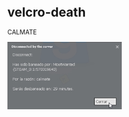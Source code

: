 # velcro-death
<!---Este es el archivo principal, yo voy a añadir y/o traducir todo a README-EN.md, velcro-death-es.odt y velcro-death-en.odt como distribuibles!!!! -->
<!---Recomiendo escribir todo en el editor de https://languagetool.org y despues pegar aca, yo me encargo del formating mas "pesado" pero si quieren aca esta la documentacion: https://docs.github.com/es/get-started/writing-on-github/getting-started-with-writing-and-formatting-on-github/basic-writing-and-formatting-syntax -->
<!---Se puede editar aca mismo desde github.com btw...  -->
<!---to-do: -->
<!---actually start 💔 -->
<!---añadir ts en algun punto: https://youtu.be/2FS-RMZLmwE -->
CALMATE

![](/proof/image-03.png)
